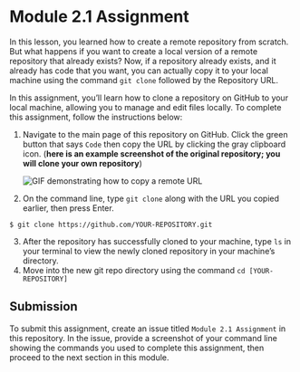 # Module 2.1 Assignment

In this lesson, you learned how to create a remote repository from scratch. But what happens if you want to create a local version of a remote repository that already exists? Now, if a repository already exists, and it already has code that you want, you can actually copy it to your local machine using the command `git clone` followed by the Repository URL.  

In this assignment, you’ll learn how to clone a repository on GitHub to your local machine, allowing you to manage and edit files locally. To complete this assignment, follow the instructions below:

1. Navigate to the main page of this repository on GitHub. Click the green button that says `Code` then copy the URL by clicking the gray clipboard icon. (**here is an example screenshot of the original repository; you will clone your own repository**)
 
     ![GIF demonstrating how to copy a remote URL](https://user-images.githubusercontent.com/2359538/107465091-36aaec80-6b27-11eb-8c04-fcc055dbaa0d.png)

2. On the command line, type `git clone` along with the URL you copied earlier, then press Enter.  
```
$ git clone https://github.com/YOUR-REPOSITORY.git
```

3. After the repository has successfully cloned to your machine, type `ls` in your terminal to view the newly cloned repository in your machine’s directory.
4. Move into the new git repo directory using the command `cd [YOUR-REPOSITORY]`

## Submission
To submit this assignment, create an issue titled `Module 2.1 Assignment` in this repository. In the issue, provide a screenshot of your command line showing the commands you used to complete this assignment, then proceed to the next section in this module.
